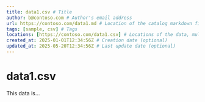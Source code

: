 ```yaml
---
title: data1.csv # Title
author: b@contoso.com # Author's email address
url: https://contoso.com/data1.md # Location of the catalog markdown file
tags: [sample, csv] # Tags
locations: [https://contoso.com/data1.csv] # Locations of the data, multiple possible
created_at: 2025-01-01T12:34:56Z # Creation date (optional)
updated_at: 2025-05-20T12:34:56Z # Last update date (optional)
---
```

# data1.csv

This data is...